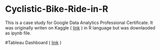 # Cyclistic-Bike-Ride-in-R
This is a case study for Google Data Analytics Professional Certificate. It was originally writen on Kaggle ( [link](https://www.kaggle.com/code/gunjanbasra/cyclistic-bike-ride-case-study) ) in R language but was downlaoded as ipynb file.


#Tableau Dashboard
( [link](https://public.tableau.com/app/profile/gunjan.basra/viz/BikeRide_17032958766580/Dashboard3) )
